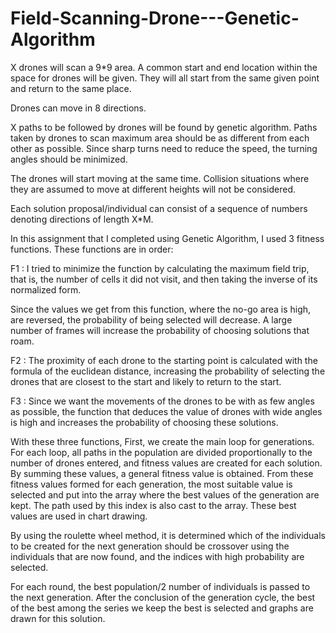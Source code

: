 # Field-Scanning-Drone---Genetic-Algorithm

X drones will scan a 9*9 area.
A common start and end location within the space for drones
will be given. They will all start from the same given point and return to the same place.

Drones can move in 8 directions.

X paths to be followed by drones will be found by genetic algorithm.
Paths taken by drones to scan maximum area should be as different from each other as possible.
Since sharp turns need to reduce the speed, the turning angles should be minimized.

The drones will start moving at the same time. 
Collision situations where they are assumed to move at different heights will not be considered.

Each solution proposal/individual can consist of a sequence of numbers denoting directions of length X*M.

In this assignment that I completed using Genetic Algorithm, 
I used 3 fitness functions. These functions are in order:

F1 : I tried to minimize the function by calculating the maximum field trip, that is, 
the number of cells it did not visit, and then taking the inverse of its normalized form.

Since the values we get from this function, where the no-go area is high, are reversed, the probability of being selected will decrease. 
A large number of frames will increase the probability of choosing solutions that roam.

F2 : The proximity of each drone to the starting point is calculated with the formula of the euclidean distance, 
increasing the probability of selecting the drones that are closest to the start and likely to return to the start.

F3 : Since we want the movements of the drones to be with as few angles as possible, 
the function that deduces the value of drones with wide angles is high and increases the probability of choosing these solutions.

With these three functions, First, we create the main loop for generations. For each loop, all paths in the population are divided proportionally to the number of drones entered, and fitness values are created for each solution. By summing these values, a general fitness value is obtained. From these fitness values formed for each generation, the most suitable value is selected and put into the array where the best values of the generation are kept. The path used by this index is also cast to the array. These best values are used in chart drawing.

By using the roulette wheel method, it is determined which of the individuals to be created for the next generation should be crossover using the individuals that are now found, and the indices with high probability are selected. 

For each round, the best population/2 number of individuals is passed to the next generation. After the conclusion of the generation cycle, the best of the best among the series we keep the best is selected and graphs are drawn for this solution.

